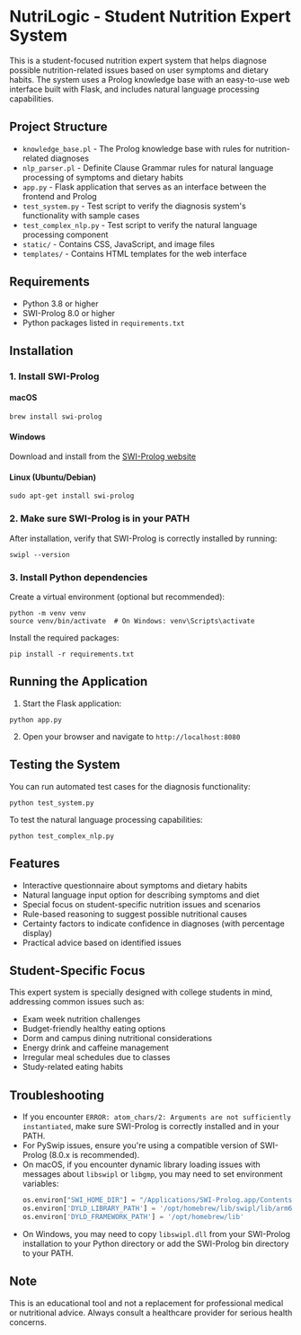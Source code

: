 # NutriLogic - Student Nutrition Expert System

This is a student-focused nutrition expert system that helps diagnose possible nutrition-related issues based on user symptoms and dietary habits. The system uses a Prolog knowledge base with an easy-to-use web interface built with Flask, and includes natural language processing capabilities.

## Project Structure

- `knowledge_base.pl` - The Prolog knowledge base with rules for nutrition-related diagnoses
- `nlp_parser.pl` - Definite Clause Grammar rules for natural language processing of symptoms and dietary habits
- `app.py` - Flask application that serves as an interface between the frontend and Prolog
- `test_system.py` - Test script to verify the diagnosis system's functionality with sample cases
- `test_complex_nlp.py` - Test script to verify the natural language processing component
- `static/` - Contains CSS, JavaScript, and image files
- `templates/` - Contains HTML templates for the web interface

## Requirements

- Python 3.8 or higher
- SWI-Prolog 8.0 or higher
- Python packages listed in `requirements.txt`

## Installation

### 1. Install SWI-Prolog

#### macOS
```
brew install swi-prolog
```

#### Windows
Download and install from the [SWI-Prolog website](https://www.swi-prolog.org/download/stable)

#### Linux (Ubuntu/Debian)
```
sudo apt-get install swi-prolog
```

### 2. Make sure SWI-Prolog is in your PATH

After installation, verify that SWI-Prolog is correctly installed by running:
```
swipl --version
```

### 3. Install Python dependencies

Create a virtual environment (optional but recommended):
```
python -m venv venv
source venv/bin/activate  # On Windows: venv\Scripts\activate
```

Install the required packages:
```
pip install -r requirements.txt
```

## Running the Application

1. Start the Flask application:
```
python app.py
```

2. Open your browser and navigate to `http://localhost:8080`

## Testing the System

You can run automated test cases for the diagnosis functionality:
```
python test_system.py
```

To test the natural language processing capabilities:
```
python test_complex_nlp.py
```

## Features

- Interactive questionnaire about symptoms and dietary habits
- Natural language input option for describing symptoms and diet
- Special focus on student-specific nutrition issues and scenarios
- Rule-based reasoning to suggest possible nutritional causes
- Certainty factors to indicate confidence in diagnoses (with percentage display)
- Practical advice based on identified issues

## Student-Specific Focus

This expert system is specially designed with college students in mind, addressing common issues such as:
- Exam week nutrition challenges
- Budget-friendly healthy eating options
- Dorm and campus dining nutritional considerations
- Energy drink and caffeine management
- Irregular meal schedules due to classes
- Study-related eating habits

## Troubleshooting

- If you encounter `ERROR: atom_chars/2: Arguments are not sufficiently instantiated`, make sure SWI-Prolog is correctly installed and in your PATH.
- For PySwip issues, ensure you're using a compatible version of SWI-Prolog (8.0.x is recommended).
- On macOS, if you encounter dynamic library loading issues with messages about `libswipl` or `libgmp`, you may need to set environment variables:
  ```python
  os.environ["SWI_HOME_DIR"] = "/Applications/SWI-Prolog.app/Contents/Resources/swipl"
  os.environ['DYLD_LIBRARY_PATH'] = '/opt/homebrew/lib/swipl/lib/arm64-darwin'
  os.environ['DYLD_FRAMEWORK_PATH'] = '/opt/homebrew/lib'
  ```
- On Windows, you may need to copy `libswipl.dll` from your SWI-Prolog installation to your Python directory or add the SWI-Prolog bin directory to your PATH.

## Note

This is an educational tool and not a replacement for professional medical or nutritional advice. Always consult a healthcare provider for serious health concerns. 